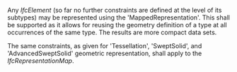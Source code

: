 Any _IfcElement_ (so far no further constraints are defined at the level of its subtypes) may be represented using the 'MappedRepresentation'. This shall be supported as it allows for reusing the geometry definition of a type at all occurrences of the same type. The results are more compact data sets.

The same constraints, as given for 'Tessellation', 'SweptSolid', and 'AdvancedSweptSolid' geometric representation, shall apply to the _IfcRepresentationMap_.